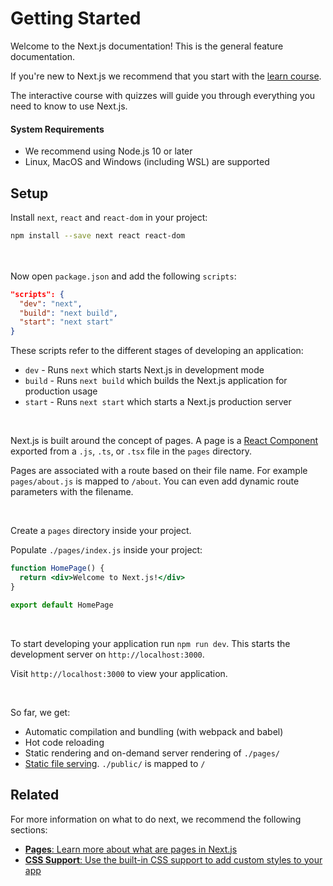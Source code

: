 # Getting Started

Welcome to the Next.js documentation! This is the general feature documentation.

If you're new to Next.js we recommend that you start with the [learn course](https://nextjs.org/learn/basics/getting-started).

The interactive course with quizzes will guide you through everything you need to know to use Next.js.

#### System Requirements

- We recommend using Node.js 10 or later
- Linux, MacOS and Windows (including WSL) are supported

## Setup

Install `next`, `react` and `react-dom` in your project:

```bash
npm install --save next react react-dom
```

<br/><br />Now open `package.json` and add the following `scripts`:

```json
"scripts": {
  "dev": "next",
  "build": "next build",
  "start": "next start"
}
```

These scripts refer to the different stages of developing an application:

- `dev` - Runs `next` which starts Next.js in development mode
- `build` - Runs `next build` which builds the Next.js application for production usage
- `start` - Runs `next start` which starts a Next.js production server

<br/>

Next.js is built around the concept of pages. A page is a [React Component](https://reactjs.org/docs/components-and-props.html) exported from a `.js`, `.ts`, or `.tsx` file in the `pages` directory.

Pages are associated with a route based on their file name. For example `pages/about.js` is mapped to `/about`. You can even add dynamic route parameters with the filename.

<br/>

Create a `pages` directory inside your project.

Populate `./pages/index.js` inside your project:

```jsx
function HomePage() {
  return <div>Welcome to Next.js!</div>
}

export default HomePage
```

<br/>

To start developing your application run `npm run dev`. This starts the development server on `http://localhost:3000`.

Visit `http://localhost:3000` to view your application.

<br/>

So far, we get:

- Automatic compilation and bundling (with webpack and babel)
- Hot code reloading
- Static rendering and on-demand server rendering of `./pages/`
- [Static file serving](/docs/basic-features/static-file-serving.md). `./public/` is mapped to `/`

## Related

For more information on what to do next, we recommend the following sections:

- [**Pages**: Learn more about what are pages in Next.js](/docs/concepts/pages.md)
- [**CSS Support**: Use the built-in CSS support to add custom styles to your app](/docs/basic-features/built-in-css-support.md)
